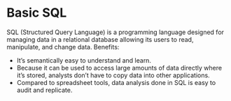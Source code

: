Basic SQL
=========

SQL (Structured Query Language) is a programming language designed for managing data in a relational database allowing its users to read, manipulate, and change data.
Benefits:
- It’s semantically easy to understand and learn.
- Because it can be used to access large amounts of data directly where it’s stored, analysts don’t have to copy data into other applications.
- Compared to spreadsheet tools, data analysis done in SQL is easy to audit and replicate.
